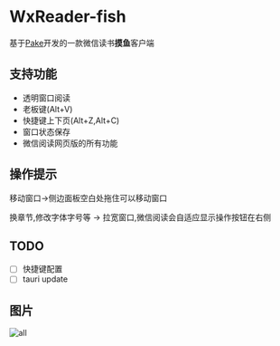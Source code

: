 # WxReader-fish

基于[Pake](https://github.com/tw93/Pake)开发的一款微信读书**摸鱼**客户端

## 支持功能

- 透明窗口阅读
- 老板键(Alt+V)
- 快捷键上下页(Alt+Z,Alt+C)
- 窗口状态保存
- 微信阅读网页版的所有功能

## 操作提示

移动窗口->侧边面板空白处拖住可以移动窗口

换章节,修改字体字号等 -> 拉宽窗口,微信阅读会自适应显示操作按钮在右侧

## TODO

- [ ] 快捷键配置
- [ ] tauri update

## 图片

![all](https://github.com/AprDeci/WxReader-fish/blob/main/imgs/all.png)
